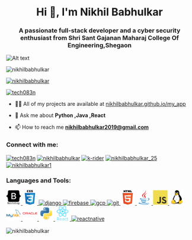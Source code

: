 <h1 align="center">Hi 👋, I'm Nikhil Babhulkar</h1>
<h3 align="center">A passionate full-stack developer and a cyber security enthusiast from Shri Sant Gajanan Maharaj College Of Engineering,Shegaon</h3>
<img src="[/path/to/img.jpg](https://github.com/NikhilBabhulkar/NikhilBabhulkar/assets/87929600/cb85ef19-2c6a-46a9-a44a-f9b322e106e5)" alt="Alt text" title="Optional title">


<!-- 
![mybackprofile](https://user-images.githubusercontent.com/87929600/215124394-2d421f64-77c0-4c2e-b204-60858d1ab79a.png) -->

<p align="left"> <img src="https://komarev.com/ghpvc/?username=nikhilbabhulkar&label=Profile%20views&color=0e75b6&style=flat" alt="nikhilbabhulkar" /> </p>

<p align="left"> <a href="https://github.com/ryo-ma/github-profile-trophy"><img src="https://github-profile-trophy.vercel.app/?username=nikhilbabhulkar" alt="nikhilbabhulkar" /></a> </p>

<p align="left"> <a href="https://twitter.com/tech083n" target="blank"><img src="https://img.shields.io/twitter/follow/tech083n?logo=twitter&style=for-the-badge" alt="tech083n" /></a> </p>

- 👨‍💻 All of my projects are available at [nikhilbabhulkar.github.io/my_app](nikhilbabhulkar.github.io/my_app)

- 💬 Ask me about **Python ,Java ,React**

- 📫 How to reach me **nikhilbabhulkar2019@gmail.com**

<h3 align="left">Connect with me:</h3>
<p align="left">
<a href="https://twitter.com/tech083n" target="blank"><img align="center" src="https://raw.githubusercontent.com/rahuldkjain/github-profile-readme-generator/master/src/images/icons/Social/twitter.svg" alt="tech083n" height="30" width="40" /></a>
<a href="https://linkedin.com/in/nikhilbabhulkar" target="blank"><img align="center" src="https://raw.githubusercontent.com/rahuldkjain/github-profile-readme-generator/master/src/images/icons/Social/linked-in-alt.svg" alt="nikhilbabhulkar" height="30" width="40" /></a>
<a href="https://codesandbox.com/k-rider" target="blank"><img align="center" src="https://raw.githubusercontent.com/rahuldkjain/github-profile-readme-generator/master/src/images/icons/Social/codesandbox.svg" alt="k-rider" height="30" width="40" /></a>
<a href="https://instagram.com/nikhilbabhulkar_25" target="blank"><img align="center" src="https://raw.githubusercontent.com/rahuldkjain/github-profile-readme-generator/master/src/images/icons/Social/instagram.svg" alt="nikhilbabhulkar_25" height="30" width="40" /></a>
<a href="https://www.hackerrank.com/nikhilbabhulkar1" target="blank"><img align="center" src="https://raw.githubusercontent.com/rahuldkjain/github-profile-readme-generator/master/src/images/icons/Social/hackerrank.svg" alt="nikhilbabhulkar1" height="30" width="40" /></a>
</p>

<h3 align="left">Languages and Tools:</h3>
<p align="left"> <a href="https://getbootstrap.com" target="_blank" rel="noreferrer"> <img src="https://raw.githubusercontent.com/devicons/devicon/master/icons/bootstrap/bootstrap-plain-wordmark.svg" alt="bootstrap" width="40" height="40"/> </a> <a href="https://www.w3schools.com/css/" target="_blank" rel="noreferrer"> <img src="https://raw.githubusercontent.com/devicons/devicon/master/icons/css3/css3-original-wordmark.svg" alt="css3" width="40" height="40"/> </a> <a href="https://www.djangoproject.com/" target="_blank" rel="noreferrer"> <img src="https://cdn.worldvectorlogo.com/logos/django.svg" alt="django" width="40" height="40"/> </a> <a href="https://firebase.google.com/" target="_blank" rel="noreferrer"> <img src="https://www.vectorlogo.zone/logos/firebase/firebase-icon.svg" alt="firebase" width="40" height="40"/> </a> <a href="https://cloud.google.com" target="_blank" rel="noreferrer"> <img src="https://www.vectorlogo.zone/logos/google_cloud/google_cloud-icon.svg" alt="gcp" width="40" height="40"/> </a> <a href="https://git-scm.com/" target="_blank" rel="noreferrer"> <img src="https://www.vectorlogo.zone/logos/git-scm/git-scm-icon.svg" alt="git" width="40" height="40"/> </a> <a href="https://www.w3.org/html/" target="_blank" rel="noreferrer"> <img src="https://raw.githubusercontent.com/devicons/devicon/master/icons/html5/html5-original-wordmark.svg" alt="html5" width="40" height="40"/> </a> <a href="https://www.java.com" target="_blank" rel="noreferrer"> <img src="https://raw.githubusercontent.com/devicons/devicon/master/icons/java/java-original.svg" alt="java" width="40" height="40"/> </a> <a href="https://developer.mozilla.org/en-US/docs/Web/JavaScript" target="_blank" rel="noreferrer"> <img src="https://raw.githubusercontent.com/devicons/devicon/master/icons/javascript/javascript-original.svg" alt="javascript" width="40" height="40"/> </a> <a href="https://www.linux.org/" target="_blank" rel="noreferrer"> <img src="https://raw.githubusercontent.com/devicons/devicon/master/icons/linux/linux-original.svg" alt="linux" width="40" height="40"/> </a> <a href="https://www.mysql.com/" target="_blank" rel="noreferrer"> <img src="https://raw.githubusercontent.com/devicons/devicon/master/icons/mysql/mysql-original-wordmark.svg" alt="mysql" width="40" height="40"/> </a> <a href="https://www.oracle.com/" target="_blank" rel="noreferrer"> <img src="https://raw.githubusercontent.com/devicons/devicon/master/icons/oracle/oracle-original.svg" alt="oracle" width="40" height="40"/> </a> <a href="https://www.python.org" target="_blank" rel="noreferrer"> <img src="https://raw.githubusercontent.com/devicons/devicon/master/icons/python/python-original.svg" alt="python" width="40" height="40"/> </a> <a href="https://reactjs.org/" target="_blank" rel="noreferrer"> <img src="https://raw.githubusercontent.com/devicons/devicon/master/icons/react/react-original-wordmark.svg" alt="react" width="40" height="40"/> </a> <a href="https://reactnative.dev/" target="_blank" rel="noreferrer"> <img src="https://reactnative.dev/img/header_logo.svg" alt="reactnative" width="40" height="40"/> </a> </p>

<p><img align="center" src="https://github-readme-stats.vercel.app/api/top-langs?username=nikhilbabhulkar&show_icons=true&locale=en&layout=compact" alt="nikhilbabhulkar" /></p>
